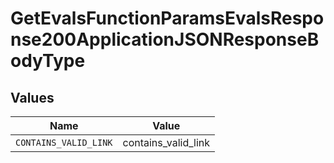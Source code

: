 # GetEvalsFunctionParamsEvalsResponse200ApplicationJSONResponseBodyType


## Values

| Name                  | Value                 |
| --------------------- | --------------------- |
| `CONTAINS_VALID_LINK` | contains_valid_link   |